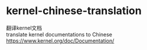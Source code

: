 # kernel-chinese-translation
翻译kernel文档<br>
translate kernel documentations to Chinese<br>
https://www.kernel.org/doc/Documentation/
